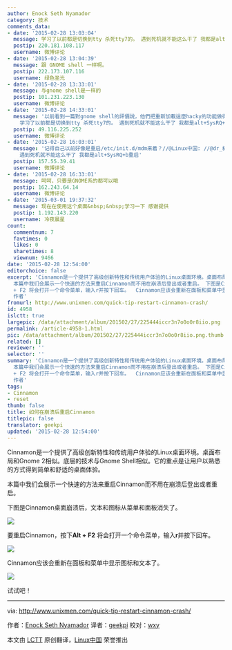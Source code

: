 ```yaml
---
author: Enock Seth Nyamador
category: 技术
comments_data:
- date: '2015-02-28 13:03:04'
  message: 学习了以前都是切换到tty 杀死tty7的。 遇到死机就不能这么干了 我都是alt+SysRQ+b重启
  postip: 220.181.108.117
  username: 微博评论
- date: '2015-02-28 13:04:39'
  message: 跟 GNOME shell 一样啊。
  postip: 222.173.107.116
  username: 绿色圣光
- date: '2015-02-28 13:33:01'
  message: 与gnome shell是一样的
  postip: 101.231.223.130
  username: 微博评论
- date: '2015-02-28 14:33:01'
  message: '以前看到一篇對gnome shell的評價說，他們把重新加載這麼hacky的功能做得這麼容易訪問，可見他們對自己的shell的穩定性有多不自信…看來這種不自信也被cinnamon繼承了//@Linux中国://@dr_树:
    学习了以前都是切换到tty 杀死tty7的。 遇到死机就不能这么干了 我都是alt+SysRQ+b重启'
  postip: 49.116.225.252
  username: 微博评论
- date: '2015-02-28 16:03:01'
  message: '记得自己以前好像是重启/etc/init.d/mdm来着？//@Linux中国: //@dr_树: 学习了以前都是切换到tty 杀死tty7的。
    遇到死机就不能这么干了 我都是alt+SysRQ+b重启'
  postip: 157.55.39.41
  username: 微博评论
- date: '2015-02-28 16:33:01'
  message: 呵呵，只要是GNOME系的都可以哦
  postip: 162.243.64.14
  username: 微博评论
- date: '2015-03-01 19:37:32'
  message: 现在在使用这个桌面&nbsp;&nbsp;学习一下 感谢提供
  postip: 1.192.143.220
  username: 冷夜晨星
count:
  commentnum: 7
  favtimes: 0
  likes: 0
  sharetimes: 8
  viewnum: 9466
date: '2015-02-28 12:54:00'
editorchoice: false
excerpt: 'Cinnamon是一个提供了高级创新特性和传统用户体验的Linux桌面环境。桌面布局和Gnome 2相似。底层的技术与Gnome Shell相似。它的重点是让用户以熟悉的方式得到简单和舒适的桌面体验。
  本篇中我们会展示一个快速的方法来重启Cinnamon而不用在崩溃后登出或者重启。 下图是Cinnamon桌面崩溃后，文本和图标从菜单和面板消失了。  要重启Cinnamon，按下Alt
  + F2 将会打开一个命令菜单，输入r并按下回车。  Cinnamon应该会重新在面板和菜单中显示图标和文本了。  试试吧！  via: http://www.unixmen.com/quick-tip-restart-cinnamon-crash/
  作者'
fromurl: http://www.unixmen.com/quick-tip-restart-cinnamon-crash/
id: 4958
islctt: true
largepic: /data/attachment/album/201502/27/225444iccr3n7o0o0r8iio.png
permalink: /article-4958-1.html
pic: /data/attachment/album/201502/27/225444iccr3n7o0o0r8iio.png.thumb.jpg
related: []
reviewer: ''
selector: ''
summary: 'Cinnamon是一个提供了高级创新特性和传统用户体验的Linux桌面环境。桌面布局和Gnome 2相似。底层的技术与Gnome Shell相似。它的重点是让用户以熟悉的方式得到简单和舒适的桌面体验。
  本篇中我们会展示一个快速的方法来重启Cinnamon而不用在崩溃后登出或者重启。 下图是Cinnamon桌面崩溃后，文本和图标从菜单和面板消失了。  要重启Cinnamon，按下Alt
  + F2 将会打开一个命令菜单，输入r并按下回车。  Cinnamon应该会重新在面板和菜单中显示图标和文本了。  试试吧！  via: http://www.unixmen.com/quick-tip-restart-cinnamon-crash/
  作者'
tags:
- Cinnamon
- reset
thumb: false
title: 如何在崩溃后重启Cinnamon
titlepic: false
translator: geekpi
updated: '2015-02-28 12:54:00'
---
```


Cinnamon是一个提供了高级创新特性和传统用户体验的Linux桌面环境。桌面布局和Gnome 2相似。底层的技术与Gnome Shell相似。它的重点是让用户以熟悉的方式得到简单和舒适的桌面体验。


本篇中我们会展示一个快速的方法来重启Cinnamon而不用在崩溃后登出或者重启。


下图是Cinnamon桌面崩溃后，文本和图标从菜单和面板消失了。


![](/data/attachment/album/201502/27/225444iccr3n7o0o0r8iio.png)


要重启Cinnamon，按下**Alt + F2** 将会打开一个命令菜单，输入**r**并按下回车。


![](/data/attachment/album/201502/27/225500vl2qo020k92pq242.png)


Cinnamon应该会重新在面板和菜单中显示图标和文本了。


![](/data/attachment/album/201502/27/225514au3upr3yrrau4qp8.png)


试试吧！




---


via: <http://www.unixmen.com/quick-tip-restart-cinnamon-crash/>


作者：[Enock Seth Nyamador](http://www.unixmen.com/author/seth/) 译者：[geekpi](https://github.com/geekpi) 校对：[wxy](https://github.com/wxy)


本文由 [LCTT](https://github.com/LCTT/TranslateProject) 原创翻译，[Linux中国](http://linux.cn/) 荣誉推出
